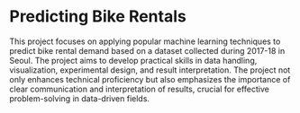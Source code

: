 # Predicting Bike Rentals
This project focuses on applying popular machine learning techniques to predict bike rental demand based on a dataset collected during 2017-18 in Seoul. The project aims to develop practical skills in data handling, visualization, experimental design, and result interpretation. The project not only enhances technical proficiency but also emphasizes the importance of clear communication and interpretation of results, crucial for effective problem-solving in data-driven fields.
